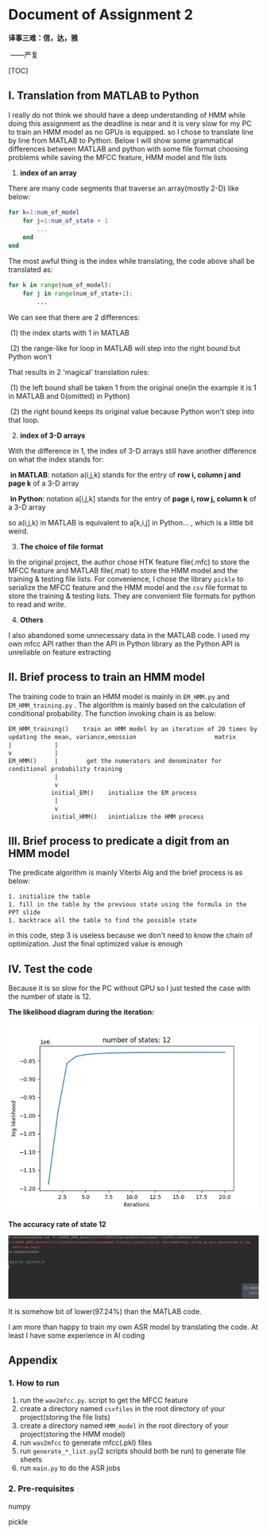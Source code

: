 # Document of Assignment 2

**译事三难：信，达，雅**

​                                               ——严复

[TOC]

## I. Translation from MATLAB to Python

I really do not think we should have a deep understanding of HMM while doing this assignment as the deadline is near and it is very slow for my PC to train an HMM model as no GPUs is equipped. so I chose to translate line by line from MATLAB to Python. Below I will show some grammatical differences between MATLAB and python with some file format choosing problems while saving the MFCC feature, HMM model and file lists

1. **index of an array**

There are many code segments that traverse an array(mostly 2-D) like below:

```matlab
for k=1:num_of_model
	for j=1:num_of_state + 1
		...
	end
end
```

The most awful thing is the index while translating, the code above shall be translated as:

```python
for k in range(num_of_model):
    for j in range(num_of_state+1);
    	...
```

We can see that there are 2 differences:

​	(1) the index starts with 1 in MATLAB

​	(2) the range-like for loop in MATLAB will step into the right bound but Python won't

That results in 2 'magical' translation rules: 

​	(1) the left bound shall be taken 1 from the original one(in the example it is 1 in MATLAB and 0(omitted) in Python)

​	(2) the right bound keeps its original value because Python won't step into that loop.



2. **index of 3-D arrays**

With the difference in 1, the index of 3-D arrays still have another difference on what the index stands for:

​	**in MATLAB**: notation a(i,j,k) stands for the entry of **row i, column j and page k** of a 3-D array

​	**in Python**: notation a[i,j,k] stands for the entry of **page i, row j, column k** of a 3-D array

so a(i,j,k) in MATLAB is equivalent to a[k,i,j] in Python... , which is a little bit weird.



3. **The choice of file format**

In the original project, the author chose HTK feature file(.mfc) to store the MFCC feature and MATLAB file(.mat) to store the HMM model and the training & testing file lists. For convenience, I chose the library `pickle` to serialize the MFCC feature and the HMM model and the `csv` file format to store the training & testing lists. They are convenient file formats for python to read and write.



4. **Others**

I also abandoned some unnecessary data in the MATLAB code. I used my own mfcc API rather than the API in Python library as the Python API is unreliable on feature extracting

## II. Brief process to train an HMM model

The training code to train an HMM model is mainly in `EM_HMM.py` and `EM_HMM_training.py` . The algorithm is mainly based on the calculation of conditional probability. The function invoking chain is as below:

```
EM_HMM_training()    train an HMM model by an iteration of 20 times by updating the mean, variance,emossion 					 matrix
|            |
v            |
EM_HMM()     |        get the numerators and denominator for conditional probability training
             |
             v
   			initial_EM()    initialize the EM process
   			 |
   			 v
   			initial_HMM()   inintialize the HMM process
```



## III. Brief process to predicate a digit from an HMM model

The predicate algorithm is mainly Viterbi Alg and the brief process is as below:

	1. initialize the table
	1. fill in the table by the previous state using the formula in the PPT slide
	1. backtrace all the table to find the possible state

in this code, step 3 is useless because we don't need to know the chain of optimization. Just the final optimized value is enough

## IV. Test the code

Because it is so slow for the PC without GPU so I just tested the case with the number of state is 12.

**The likelihood diagram during the iteration:**

![](../image/state_12.png)

 **The accuracy rate of state 12**

![](../image/12_state_accuracy.png)

It is somehow bit of lower(97.24%) than the MATLAB code.

I am more than happy to train my own ASR model by translating the  code. At least I have some experience in AI coding

## Appendix

### 1. How to run

1. run the `wav2mfcc.py`. script to get the MFCC feature
2. create a directory named `csvfiles` in the root directory of your project(storing the file lists)
3. create a directory named `HMM_model` in the root directory of your project(storing the HMM model)
4. run `wav2mfcc` to generate mfcc(.pkl) files
5. run `generate_*_list.py`(2 scripts should both be run) to generate file sheets
4. run `main.py` to do the ASR jobs

### 2. Pre-requisites

numpy  

pickle
